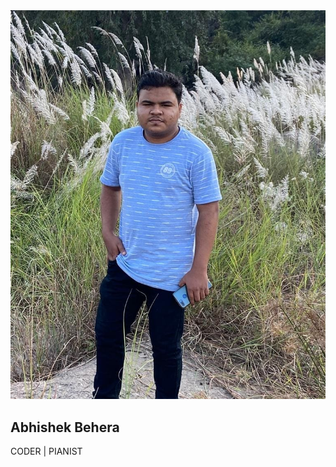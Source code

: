 <!DOCTYPE html>
<html>
<head>
	<link rel="shortcut icon" href="https://www.flaticon.com/svg/vstatic/svg/3011/3011270.svg?token=exp=1610993138~hmac=6ff874d66bbd1a4d8a14c4281f958497" type="image/x-icon" />
	<meta name="viewport" content="width=device-width, initial-scale=1.0">
	<title> Portfolio </title>
	<link rel="stylesheet" type="text/css" href="code.css">
	<link rel="stylesheet" type="text/css" href="https://stackpath.bootstrapcdn.com/font-awesome/4.7.0/css/font-awesome.min.css">
	<link rel="preconnect" href="https://fonts.gstatic.com">
	<link href="https://fonts.googleapis.com/css2?family=Dancing+Script&display=swap" rel="stylesheet">
	   

</head>
<body>
	<div class="bgimg">
		<div class="prof">
			<img src="./Abhi.JPG">
			<div class="profileText">
				<h2>Abhishek Behera</h2>
				<p>CODER | PIANIST</p>			
			</div>			
		<div class="profont">
			<a href="https://www.linkedin.com/in/abhishek-behera-ba75451a5/" target="_blank"><i class="fa fa-linkedin-square fa-2x"></i></a>
			<a href="https://www.instagram.com/_abhishek__21_/" target="_blank"><i class="fa fa-instagram fa-2x"></i></a>
			<a href="https://www.youtube.com/channel/UCDFXQx-iH6LdYYD8L16gz2Q" target="_blank"><i class="fa fa-youtube-square fa-2x"></i></a>
			<a href="https://www.facebook.com/abhishek.behera.3386/" target="_blank"><i class="fa fa-facebook-square fa-2x"></i></a>
			<a href="Resume.pdf" download="Abhishek Resume" target="_blank"><i class="fa fa-cloud-download fa-2x"></i></a>
		</div>
		</div>
	</div>
</body>
</html>
